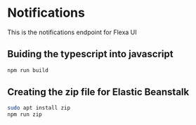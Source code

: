 # Notifications 
This is the notifications endpoint for Flexa UI

## Buiding the typescript into javascript
```sh
npm run build
```

## Creating the zip file for Elastic Beanstalk
```sh
sudo apt install zip
npm run zip
```

